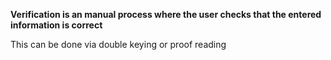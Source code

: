 **Verification is an manual process where the user checks that the entered information is correct**

This can be done via double keying or proof reading